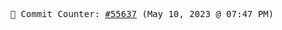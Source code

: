 <p align="center">
    <samp>
        📮 Commit Counter: <a href="https://github.com/Javascript-void0/Javascript-void0/commits/main">#55637</a> (May 10, 2023 @ 07:47 PM)
    </samp>
</p>